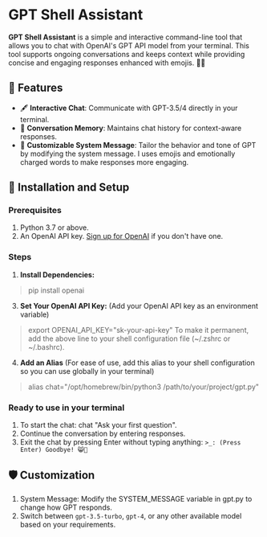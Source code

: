 # GPT Shell Assistant
**GPT Shell Assistant** is a simple and interactive command-line tool that allows you to chat with OpenAI's GPT API model from your terminal. This tool supports ongoing conversations and keeps context while providing concise and engaging responses enhanced with emojis. 🌻✨

## 🌟 Features
- 🖋️ **Interactive Chat**: Communicate with GPT-3.5/4 directly in your terminal.
- 🧠 **Conversation Memory**: Maintains chat history for context-aware responses.
- 🌸 **Customizable System Message**: Tailor the behavior and tone of GPT by modifying the system message. I uses emojis and emotionally charged words to make responses more engaging.


## 🚀 Installation and Setup

### Prerequisites
1. Python 3.7 or above.
2. An OpenAI API key. [Sign up for OpenAI](https://platform.openai.com/) if you don't have one.


### Steps
1. **Install Dependencies:**
>pip install openai
3. **Set Your OpenAI API Key:** (Add your OpenAI API key as an environment variable)

>export OPENAI_API_KEY="sk-your-api-key"
To make it permanent, add the above line to your shell configuration file (~/.zshrc or ~/.bashrc).
4. **Add an Alias** (For ease of use, add this alias to your shell configuration so you can use globally in your terminal)
>alias chat="/opt/homebrew/bin/python3 /path/to/your/project/gpt.py"


### Ready to use in your terminal
1. To start the chat: chat "Ask your first question".
2. Continue the conversation by entering responses.
3. Exit the chat by pressing Enter without typing anything:
`>_: (Press Enter)
Goodbye! 😸👋`

## 🛡️ Customization
1. System Message: Modify the SYSTEM_MESSAGE variable in gpt.py to change how GPT responds.
2. Switch between `gpt-3.5-turbo`, `gpt-4`, or any other available model based on your requirements.
